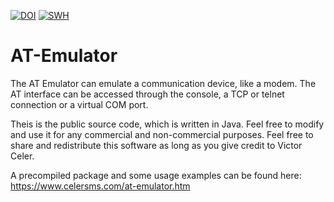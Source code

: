 [![DOI](https://zenodo.org/badge/DOI/10.5281/zenodo.14497827.svg)](https://doi.org/10.5281/zenodo.14497827) 
[![SWH](https://archive.softwareheritage.org/badge/swh:1:dir:d8a3afb6208e61f3c646bc552da8619c81849b9f/)](https://archive.softwareheritage.org/swh:1:dir:d8a3afb6208e61f3c646bc552da8619c81849b9f;origin=https://github.com/celersms/AT-Emulator)

# AT-Emulator

The AT Emulator can emulate a communication device, like a modem. The AT interface can be accessed through the console, a TCP or telnet connection or a virtual COM port.

Theis is the public source code, which is written in Java. Feel free to modify and use it for any commercial and non-commercial purposes. Feel free to share and redistribute this software as long as you give credit to Victor Celer.

A precompiled package and some usage examples can be found here: https://www.celersms.com/at-emulator.htm
